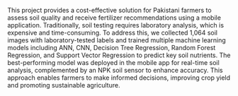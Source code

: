 This project provides a cost-effective solution for Pakistani farmers to assess soil quality and receive fertilizer recommendations using a mobile application. Traditionally, soil testing requires laboratory analysis, which is expensive and time-consuming. To address this, we collected 1,064 soil images with laboratory-tested labels and trained multiple machine learning models including ANN, CNN, Decision Tree Regression, Random Forest Regression, and Support Vector Regression to predict key soil nutrients. The best-performing model was deployed in the mobile app for real-time soil analysis, complemented by an NPK soil sensor to enhance accuracy. This approach enables farmers to make informed decisions, improving crop yield and promoting sustainable agriculture.
